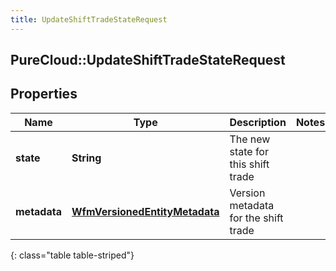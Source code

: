 ```yaml
---
title: UpdateShiftTradeStateRequest
---
```

## PureCloud::UpdateShiftTradeStateRequest

## Properties

|Name | Type | Description | Notes|
|------------ | ------------- | ------------- | -------------|
| **state** | **String** | The new state for this shift trade | |
| **metadata** | [**WfmVersionedEntityMetadata**](WfmVersionedEntityMetadata.html) | Version metadata for the shift trade | |
{: class="table table-striped"}


